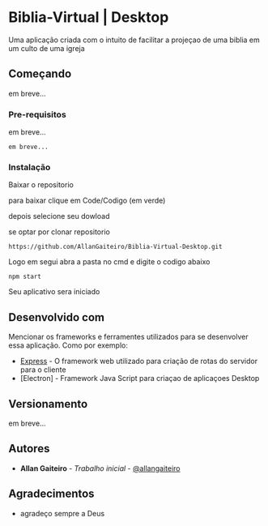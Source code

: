 # Biblia-Virtual | Desktop

Uma aplicação criada com o intuito de facilitar a projeçao de uma biblia em um culto de uma igreja

## Começando

em breve...

### Pre-requisitos

em breve...

```
em breve...
```

### Instalação

Baixar o repositorio

para baixar clique em Code/Codigo (em verde)

depois selecione seu dowload

se optar por clonar repositorio

```
https://github.com/AllanGaiteiro/Biblia-Virtual-Desktop.git
```

Logo em segui abra a pasta no cmd e digite o codigo abaixo

```
npm start
```

Seu aplicativo sera iniciado


## Desenvolvido com
Mencionar os frameworks e ferramentes utilizados para se desenvolver essa aplicação. Como por exemplo:

* [Express](https://angular.io/) - O framework web utilizado para criação de rotas do servidor para o cliente
* [Electron] - Framework Java Script para criaçao de aplicaçoes Desktop



## Versionamento

em breve...

## Autores

* **Allan Gaiteiro** - *Trabalho inicial* - [@allangaiteiro](https://github.com/AllanGaiteiro)



## Agradecimentos

* agradeço sempre a Deus



